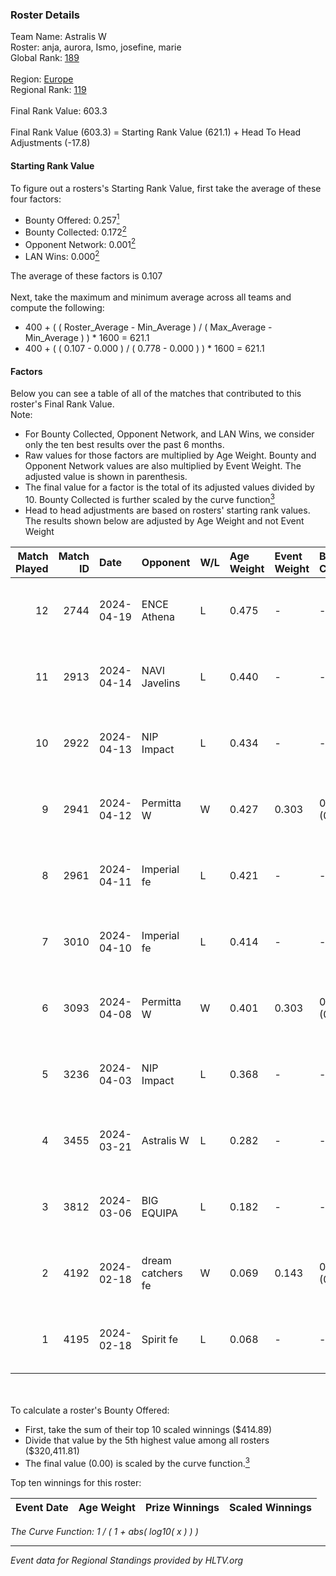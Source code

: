 ### Roster Details<br />
Team Name: Astralis W<br />
Roster: anja, aurora, Ismo, josefine, marie<br />
Global Rank: [189](../standings_global.md)<br />
<br />
Region: [Europe]( ../standings_europe.md)<br />
Regional Rank: [119]( ../standings_europe.md)<br />
<br />
Final Rank Value:  603.3<br />
<br />
Final Rank Value (603.3) = Starting Rank Value (621.1) + Head To Head Adjustments (-17.8)<br />

#### Starting Rank Value<br />
To figure out a rosters's Starting Rank Value, first take the average of these four factors:<br />
- Bounty Offered: 0.257[<sup>1</sup>](#table2)
- Bounty Collected: 0.172[<sup>2</sup>](#table1)
- Opponent Network: 0.001[<sup>2</sup>](#table1)
- LAN Wins: 0.000[<sup>2</sup>](#table1)

The average of these factors is 0.107<br />
<br />
Next, take the maximum and minimum average across all teams and compute the following:<br />
- 400 + ( ( Roster_Average - Min_Average ) / ( Max_Average - Min_Average ) ) * 1600 = 621.1
- 400 + ( ( 0.107 - 0.000 ) / ( 0.778 - 0.000 ) ) * 1600 = 621.1


#### Factors<br />
Below you can see a table of all of the matches that contributed to this roster's Final Rank Value.<br />
Note:<br />

- For Bounty Collected, Opponent Network, and LAN Wins, we consider only the ten best results over the past 6 months.
- Raw values for those factors are multiplied by Age Weight. Bounty and Opponent Network values are also multiplied by Event Weight. The adjusted value is shown in parenthesis.
- The final value for a factor is the total of its adjusted values divided by 10. Bounty Collected is further scaled by the curve function[<sup>3</sup>](#curveFunction)
- Head to head adjustments are based on rosters' starting rank values. The results shown below are adjusted by Age Weight and not Event Weight
<span id="table1"></span><br />


| Match Played | Match ID | Date       | Opponent          | W/L | Age Weight | Event Weight | Bounty Collected | Opponent Network | LAN Wins  | H2H Adj. | Roster                              |
| -: | -: | :- | :- | :- | :- | :- | :- | :- | :- | -: | :- |
|           12 |     2744 | 2024-04-19 | ENCE Athena       | L   | 0.475      | -            | -                | -                | -         |    -7.00 | anja, aurora, Ismo, josefine, marie |
|           11 |     2913 | 2024-04-14 | NAVI Javelins     | L   | 0.440      | -            | -                | -                | -         |    -3.34 | anja, aurora, Ismo, josefine, marie |
|           10 |     2922 | 2024-04-13 | NIP Impact        | L   | 0.434      | -            | -                | -                | -         |    -4.72 | anja, aurora, Ismo, josefine, marie |
|            9 |     2941 | 2024-04-12 | Permitta W        | W   | 0.427      | 0.303        | 0.000 (0.000)    | 0.016 (0.002)    | 0 (0.000) |     4.68 | anja, aurora, Ismo, josefine, marie |
|            8 |     2961 | 2024-04-11 | Imperial fe       | L   | 0.421      | -            | -                | -                | -         |    -1.11 | anja, aurora, Ismo, josefine, marie |
|            7 |     3010 | 2024-04-10 | Imperial fe       | L   | 0.414      | -            | -                | -                | -         |    -1.10 | anja, aurora, Ismo, josefine, marie |
|            6 |     3093 | 2024-04-08 | Permitta W        | W   | 0.401      | 0.303        | 0.000 (0.000)    | 0.016 (0.002)    | 0 (0.000) |     4.35 | anja, aurora, Ismo, josefine, marie |
|            5 |     3236 | 2024-04-03 | NIP Impact        | L   | 0.368      | -            | -                | -                | -         |    -4.33 | anja, aurora, Ismo, josefine, marie |
|            4 |     3455 | 2024-03-21 | Astralis W        | L   | 0.282      | -            | -                | -                | -         |    -3.98 | anja, aurora, Ismo, josefine, marie |
|            3 |     3812 | 2024-03-06 | BIG EQUIPA        | L   | 0.182      | -            | -                | -                | -         |    -1.72 | anja, aurora, Ismo, josefine, marie |
|            2 |     4192 | 2024-02-18 | dream catchers fe | W   | 0.069      | 0.143        | 0.016 (0.000)    | 0.167 (0.002)    | 0 (0.000) |     1.37 | anja, aurora, Ismo, josefine, marie |
|            1 |     4195 | 2024-02-18 | Spirit fe         | L   | 0.068      | -            | -                | -                | -         |    -0.94 | anja, aurora, Ismo, josefine, marie |

<br />
<span id="table2"></span><br />
To calculate a roster's Bounty Offered:<br />

- First, take the sum of their top 10 scaled winnings ($414.89)
- Divide that value by the 5th highest value among all rosters ($320,411.81)
- The final value (0.00) is scaled by the curve function.[<sup>3</sup>](#curveFunction)

Top ten winnings for this roster:<br />

| Event Date | Age Weight | Prize Winnings | Scaled Winnings |
| :- | -: | :- | :- |


<span id="curveFunction"></span>_The Curve Function: 1 / ( 1 + abs( log10( x ) ) )_<br />

---
_Event data for Regional Standings provided by HLTV.org_<br />
